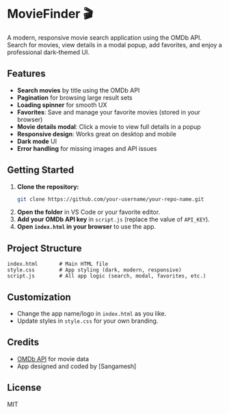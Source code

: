 # MovieFinder 🎬

A modern, responsive movie search application using the OMDb API. Search for movies, view details in a modal popup, add favorites, and enjoy a professional dark-themed UI.

## Features
- **Search movies** by title using the OMDb API
- **Pagination** for browsing large result sets
- **Loading spinner** for smooth UX
- **Favorites**: Save and manage your favorite movies (stored in your browser)
- **Movie details modal**: Click a movie to view full details in a popup
- **Responsive design**: Works great on desktop and mobile
- **Dark mode** UI
- **Error handling** for missing images and API issues

## Getting Started
1. **Clone the repository:**
   ```sh
   git clone https://github.com/your-username/your-repo-name.git
   ```
2. **Open the folder** in VS Code or your favorite editor.
3. **Add your OMDb API key** in `script.js` (replace the value of `API_KEY`).
4. **Open `index.html` in your browser** to use the app.

## Project Structure
```
index.html       # Main HTML file
style.css        # App styling (dark, modern, responsive)
script.js        # All app logic (search, modal, favorites, etc.)
```

## Customization
- Change the app name/logo in `index.html` as you like.
- Update styles in `style.css` for your own branding.

## Credits
- [OMDb API](http://www.omdbapi.com/) for movie data
- App designed and coded by [Sangamesh]

## License
MIT

